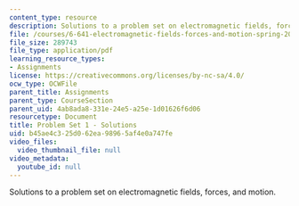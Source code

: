 ```yaml
---
content_type: resource
description: Solutions to a problem set on electromagnetic fields, forces, and motion.
file: /courses/6-641-electromagnetic-fields-forces-and-motion-spring-2009/b45ae4c325d062ea98965af4e0a747fe_MIT6_641s09_sol_pset01.pdf
file_size: 289743
file_type: application/pdf
learning_resource_types:
- Assignments
license: https://creativecommons.org/licenses/by-nc-sa/4.0/
ocw_type: OCWFile
parent_title: Assignments
parent_type: CourseSection
parent_uid: 4ab8ada8-331e-24e5-a25e-1d01626f6d06
resourcetype: Document
title: Problem Set 1 - Solutions
uid: b45ae4c3-25d0-62ea-9896-5af4e0a747fe
video_files:
  video_thumbnail_file: null
video_metadata:
  youtube_id: null
---
```

Solutions to a problem set on electromagnetic fields, forces, and motion.
